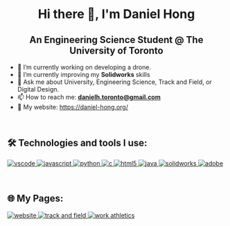 <h1 align="center">Hi there 👋, I'm Daniel Hong</h1>
<h2 align="center">An Engineering Science Student @ The University of Toronto</h2>

- 🔭 I’m currently working on developing a drone.
- 🌱 I’m currently improving my **Solidworks** skills
- 💬 Ask me about University, Engineering Science, Track and Field, or Digital Design.
- 📫 How to reach me: **danielh.toronto@gmail.com**
- 📙 My website: https://daniel-hong.org/

<br/>

## 🛠 Technologies and tools I use:

<p align="left">
  <a href="https://code.visualstudio.com/" target="_blank"> 
    <img src="https://img.shields.io/badge/-VSCode-007ACC?style=for-the-badge&logo=visual-studio-code&logoColor=white" alt="vscode"/>
  </a>
  <a href="https://www.javascript.com/" target="_blank"> 
    <img src="https://img.shields.io/badge/-JavaScript-1E90FF?style=for-the-badge&logo=javascript&logoColor=white" alt="javascript"/>
  </a>
  <a href="https://www.python.org/" target="_blank"> 
    <img src="https://img.shields.io/badge/-Python-4169E1?style=for-the-badge&logo=python&logoColor=white" alt="python"/>
  </a>
  <a href="https://www.cprogramming.com/" target="_blank"> 
    <img src="https://img.shields.io/badge/-C-0000CD?style=for-the-badge&logo=c&logoColor=white" alt="c"/>
  </a>
  <a href="https://www.w3.org/html/" target="_blank"> 
    <img src="https://img.shields.io/badge/-HTML-4682B4?style=for-the-badge&logo=html5&logoColor=white" alt="html5"/>
  </a>
  <a href="https://www.java.com/" target="_blank"> 
    <img src="https://img.shields.io/badge/-Java-0000FF?style=for-the-badge&logo=java&logoColor=white" alt="java"/>
  </a>
  <a href="https://www.solidworks.com/" target="_blank"> 
    <img src="https://img.shields.io/badge/-Solidworks-1E90FF?style=for-the-badge&logo=solidworks&logoColor=white" alt="solidworks"/>
  </a>
  <a href="https://www.adobe.com/" target="_blank"> 
    <img src="https://img.shields.io/badge/-Adobe%20Suite-4169E1?style=for-the-badge&logo=adobe&logoColor=white" alt="adobe"/>
  </a>
</p>

<br/>

## 🌐 My Pages:

<p align="left">
  <a href="https://daniel-hong.org" target="_blank">
    <img src="https://img.shields.io/badge/-Website-4682B4?style=for-the-badge&logo=google-chrome&logoColor=white" alt="website"/>
  </a>
  <a href="https://athletics.ca/athlete/daniel-hong/" target="_blank">
    <img src="https://img.shields.io/badge/-Track_and_Field-1E90FF?style=for-the-badge&logo=sportradar&logoColor=white" alt="track and field"/>
  </a>
  <a href="https://worldathletics.org/athletes/canada/daniel-hong-15096629/" target="_blank">
    <img src="https://img.shields.io/badge/-World_Athletics-4169E1?style=for-the-badge&logo=workplace&logoColor=white" alt="work athletics"/>
  </a>
</p>

<br/>

